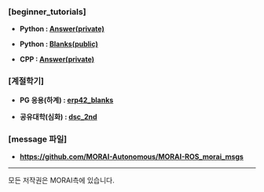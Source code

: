### [beginner_tutorials]

- **Python : [Answer(private)](https://github.com/MORAI-EDU/beginner_tutorials_answer)**

- **Python : [Blanks(public)](https://github.com/MORAI-EDU/beginner_tutorials_blanks)**

- **CPP    : [Answer(private)](https://github.com/MORAI-EDU/beginner_tutorials_cpp)**



### [계절학기]

- **PG 응용(하계)  : [erp42_blanks](https://github.com/MORAI-EDU/erp42_blanks)**

- **공유대학(심화) : [dsc_2nd](https://github.com/MORAI-EDU/dsc_2nd)**



### [message 파일]

- **https://github.com/MORAI-Autonomous/MORAI-ROS_morai_msgs**

---
모든 저작권은 MORAI측에 있습니다.
